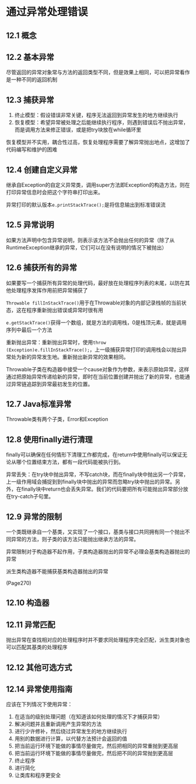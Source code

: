 # 通过异常处理错误

## 12.1 概念

## 12.2 基本异常

尽管返回的异常对象常与方法的返回类型不同，但是效果上相同，可以把异常看作是一种不同的返回机制

## 12.3 捕获异常

1. 终止模型：假设错误非常关键，程序无法返回到异常发生的地方继续执行
1. 恢复模型：希望异常被处理之后能继续执行程序，则遇到错误后不抛出异常，而是调用方法来修正错误，或是把try块放在while循环里

恢复模型并不实用，耦合性过高，恢复处理程序需要了解异常抛出地点，这增加了代码编写和维护的困难

## 12.4 创建自定义异常

继承自Exception的自定义异常类，调用super方法即Exception的构造方法，则在打印异常信息时会把这个字符串打印出来。

异常打印的默认版本`e.printStackTrace();`是将信息输出到标准错误流

## 12.5 异常说明

如果方法声明中包含异常说明，则表示该方法不会抛出任何的异常（除了从RuntimeException继承的异常，它们可以在没有说明的情况下被抛出）

## 12.6 捕获所有的异常

如果要写一个捕获所有异常的处理代码，最好放在处理程序列表的末尾，以防在其他处理程序发挥作用前把异常捕获了

`Throwable fillInStackTrace()`用于在Throwable对象的内部记录栈帧的当前状态，这在程序重新抛出错误或异常时很有用

`e.getStackTrace()`获得一个数组，就是方法的调用栈，0是栈顶元素，就是调用序列中最后一个方法

重新抛出异常：重新抛出异常时，使用`throw (Exception)e.fillInStackTrace();`，上一级捕获异常打印的调用栈会以抛出异常处为新的异常发生地。重新抛出新异常的效果相同。

Throwable子类在构造器中接受一个cause对象作为参数，来表示原始异常，这样通过把原始异常传递给新的异常，即时在当前位置创建并抛出了新的异常，也能通过异常链追踪到异常最初发生的位置。

## 12.7 Java标准异常

Throwable类有两个子类，Error和Exception

## 12.8 使用finally进行清理

finally可以确保在任何情形下清理工作都完成，在return中使用finally可以保证无论从哪个位置结束方法，都有一段代码能被执行到。

异常丢失：在try块中抛出异常，不写catch块，而在finally块中抛出另一个异常，上一级作用域会捕捉到到finally块中抛出的异常而忽略try块中抛出的异常。另外，在finally块中return也会丢失异常。我们的代码要把所有可能抛出异常部分放在try-catch子句里。

## 12.9 异常的限制

一个类既继承自一个基类，又实现了一个接口，基类与接口共同拥有同一个抛出不同异常的方法，则子类的该方法只能抛出继承方法的异常。

异常限制对于构造器不起作用，子类构造器抛出的异常不必理会基类构造器抛出的异常

派生类构造器不能捕获基类构造器抛出的异常

(Page270)

## 12.10 构造器

## 12.11 异常匹配

抛出异常在查找相对应的处理程序时并不要求同处理程序完全匹配，派生类对象也可以匹配其基类的处理程序

## 12.12 其他可选方式

## 12.14 异常使用指南

应该在下列情况下使用异常：

1. 在适当的级别处理问题（在知道该如何处理的情况下才捕获异常）
1. 解决问题并且重新调用产生异常的方法
1. 进行少许修补，然后绕过异常发生的地方继续执行
1. 用别的数据进行计算，以代替方法预计会返回的值
1. 把当前运行环境下能做的事情尽量做完，然后把相同的异常重抛到更高层
1. 把当前运行环境下能做的事情尽量做完，然后把不同的异常抛到更高层
1. 终止程序
1. 进行简化
1. 让类库和程序更安全
